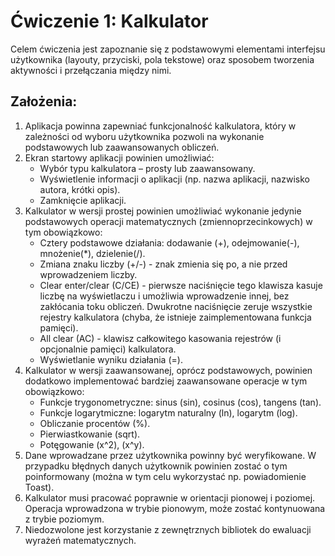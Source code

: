 # Ćwiczenie 1: Kalkulator

Celem ćwiczenia jest zapoznanie się z podstawowymi elementami interfejsu użytkownika (layouty, przyciski, pola tekstowe) oraz sposobem tworzenia aktywności i przełączania między nimi.

## Założenia:
1. Aplikacja powinna zapewniać funkcjonalność kalkulatora, który w zależności od wyboru użytkownika pozwoli na wykonanie podstawowych lub zaawansowanych obliczeń.
2. Ekran startowy aplikacji powinien umożliwiać:
   - Wybór typu kalkulatora – prosty lub zaawansowany.
   - Wyświetlenie informacji o aplikacji (np. nazwa aplikacji, nazwisko autora, krótki opis).
   - Zamknięcie aplikacji.
3. Kalkulator w wersji prostej powinien umożliwiać wykonanie jedynie podstawowych operacji matematycznych (zmiennoprzecinkowych) w tym obowiązkowo:
   - Cztery podstawowe działania: dodawanie (+), odejmowanie(-), mnożenie(*), dzielenie(/).
   - Zmiana znaku liczby (+/-) - znak zmienia się po, a nie przed wprowadzeniem liczby.
   - Clear enter/clear (C/CE) - pierwsze naciśnięcie tego klawisza kasuje liczbę na wyświetlaczu i umożliwia wprowadzenie innej, bez zakłócania toku obliczeń. Dwukrotne naciśnięcie zeruje wszystkie rejestry kalkulatora (chyba, że istnieje zaimplementowana funkcja pamięci).
   - All clear (AC) - klawisz całkowitego kasowania rejestrów (i opcjonalnie pamięci) kalkulatora.
   - Wyświetlanie wyniku działania (=).
4. Kalkulator w wersji zaawansowanej, oprócz podstawowych, powinien dodatkowo implementować bardziej zaawansowane operacje w tym obowiązkowo:
   - Funkcje trygonometryczne: sinus (sin), cosinus (cos), tangens (tan).
   - Funkcje logarytmiczne: logarytm naturalny (ln), logarytm (log).
   - Obliczanie procentów (%).
   - Pierwiastkowanie (sqrt).
   - Potęgowanie (x^2), (x^y).
5. Dane wprowadzane przez użytkownika powinny być weryfikowane. W przypadku błędnych danych użytkownik powinien zostać o tym poinformowany (można w tym celu wykorzystać np. powiadomienie Toast).
6. Kalkulator musi pracować poprawnie w orientacji pionowej i poziomej. Operacja wprowadzona w trybie pionowym, może zostać kontynuowana z trybie poziomym.
7. Niedozwolone jest korzystanie z zewnętrznych bibliotek do ewaluacji wyrażeń matematycznych.
